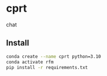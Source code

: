 # cprt
chat

## Install

```bash
conda create --name cprt python=3.10
conda activate rfm
pip install -r requirements.txt
```
